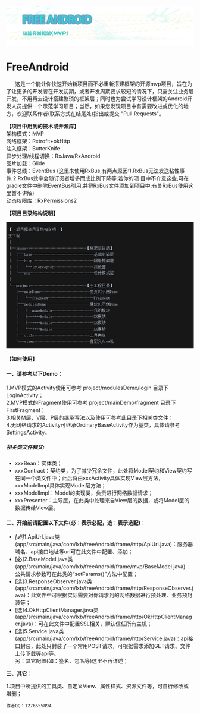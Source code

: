 ![](https://github.com/lixiangbin/FreeAndroid/blob/master/附件/titleLogo.jpg)

# FreeAndroid  

   <p>&nbsp;&nbsp;&nbsp;&nbsp;&nbsp;&nbsp;这是一个能让你快速开始新项目而不必重新搭建框架的开源mvp项目，旨在为了让更多的开发者在开发初期，或者开发周期要求较短的情况下，只需关注业务层开发，不用再去设计搭建繁琐的框架层；同时也为尝试学习设计框架的Android开发人员提供一个示范学习项目；当然，如果您发现项目中有需要改进或优化的地方，欢迎联系作者(联系方式在结尾处)指出或提交 "Pull Requests"。</p>

**【项目中用到的技术或开源库】**  
架构模式：MVP  
网络框架：Retrofit+okHttp  
注入框架：ButterKnife  
异步处理/线程切换：RxJava/RxAndroid  
图片加载：Glide  
事件总线：EventBus (这里未使用RxBus,有两点原因:1.RxBus无法发送粘性事件;2.RxBus效率会随订阅者增多而成比例下降等;若你的项
                    目中不介意这些,可在gradle文件中删除EventBus引用,并将RxBus文件添加到项目中;有关RxBus使用这里暂不讲解)  
动态权限库：RxPermissions2


**【项目目录结构说明】**

![](https://github.com/lixiangbin/FreeAndroid/blob/master/附件/目录.jpg)

**【如何使用】**

<h4>一、请参考以下Demo：</h4>
<p>1.MVP模式的Activity使用可参考 project/modulesDemo/login 目录下LoginActivity；</br>
2.MVP模式的Fragment使用可参考 project/mainDemo/fragment 目录下FirstFragment；</br>
3.相关M层、V层、P层的继承写法以及使用可参考此目录下相关类文件；</br>
4.无网络请求的Activity可继承OrdinaryBaseActivity作为基类，具体请参考SettingsActivity。
</p>

<h5>相关类文件释义:</h5>
<ul><li>xxxBean：实体类；</li>
<li>xxxContract：契约类，为了减少冗余文件，此处将Model契约和View契约写在同一个类文件中；此后将由xxxActivity具体实现View层方法，xxxModelImpl具体实现Model层方法；</li>
<li>xxxModelImpl：Model的实现类，负责进行网络数据请求；</li>
<li>xxxPresenter：主导层，在此类中处理来自View层的数据，或将Model层的数据传给View层。</li>
</ul>

<h4>二、开始前请配置以下文件(必：表示必配，选：表示选配)：</h4>
<ul><li><a style=font-style:oblique>[必]</a>1.ApiUrl.java类 (app/src/main/java/com/lxb/freeAndroid/frame/http/ApiUrl.java)：服务器域名、api接口地址等url可在此文件中配置、添加；</li>
<li>[必]2.BaseModel.java类 (app/src/main/java/com/lxb/freeAndroid/frame/mvp/BaseModel.java)：公共请求参数可在此类的“setParams()”方法中配置；</li>
<li>[选]3.ResponseObserver.java类 (app/src/main/java/com/lxb/freeAndroid/frame/http/ResponseObserver.java)：此文件中可根据实际需要对你请求到的网络数据进行预处理、业务预封装等；</li>
<li>[选]4.OkHttpClientManager.java类 (app/src/main/java/com/lxb/freeAndroid/frame/http/OkHttpClientManager.java)：可在此文件中配置SSL相关，默认信任所有主机；</li>
<li>[选]5.Service.java类 (app/src/main/java/com/lxb/freeAndroid/frame/http/Service.java)：api接口封装，此处只封装了一个常用POST请求，可根据需求添加GET请求、文件上传下载等api等。</li>
另：其它配置(如：签名、包名等)这里不再详述；</li>
</ul>

**三、其它：**
<p>1.项目中所提供的工具类、自定义View、属性样式、资源文件等，可自行修改或增删；
</p>

    作者QQ：1276655894
 
